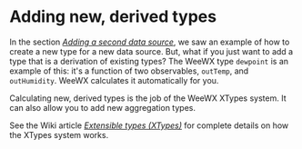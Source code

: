 # Adding new, derived types

In the section [*Adding a second data source*](../service-engine/#Adding_2nd_source), we
saw an example of how to create a new type for a new data source. But,
what if you just want to add a type that is a derivation of existing
types? The WeeWX type `dewpoint` is an example of this: it's a
function of two observables, `outTemp`, and `outHumidity`.
WeeWX calculates it automatically for you.

Calculating new, derived types is the job of the WeeWX XTypes system. It
can also allow you to add new aggregation types.

See the Wiki article [*Extensible types (XTypes)*](https://github.com/weewx/weewx/wiki/xtypes)
for complete details on how the XTypes system works.
